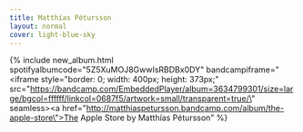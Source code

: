 ```yaml
---
title: Matthías Pétursson
layout: normal
cover: light-blue-sky
---
```


{% 
	include new_album.html
	spotifyalbumcode="5Z5XuMOJ8GwwIsRBDBx0DY"
	bandcampiframe="<iframe style=\"border: 0; width: 400px; height: 373px;\" src=\"https://bandcamp.com/EmbeddedPlayer/album=3634799301/size=large/bgcol=ffffff/linkcol=0687f5/artwork=small/transparent=true/\" seamless><a href=\"http://matthiaspetursson.bandcamp.com/album/the-apple-store\">The Apple Store by Matthías Pétursson</a></iframe>"
%}

